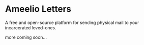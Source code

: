 Ameelio Letters
===============

A free and open-source platform for sending physical mail to your incarcerated loved-ones.

more coming soon...

